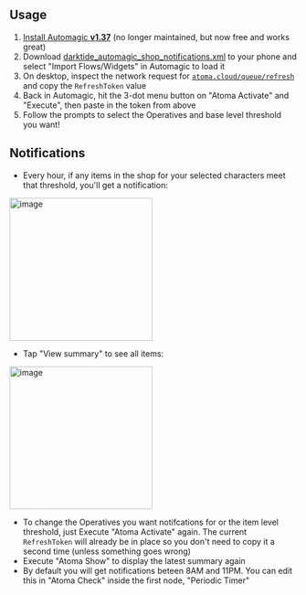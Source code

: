## Usage
1. [Install Automagic **v1.37**](https://automagic4android.com/download_en.html) (no longer maintained, but now free and works great)
2. Download [darktide_automagic_shop_notifications.xml](https://raw.githubusercontent.com/ronvoluted/dt-automagic/main/darktide_automagic_shop_notifications.xml) to your phone and select "Import Flows/Widgets" in Automagic to load it
3. On desktop, inspect the network request for [`atoma.cloud/queue/refresh`](https://accounts.atoma.cloud) and copy the `RefreshToken` value
4. Back in Automagic, hit the 3-dot menu button on "Atoma Activate" and "Execute", then paste in the token from above
5. Follow the prompts to select the Operatives and base level threshold you want!

## Notifications

- Every hour, if any items in the shop for your selected characters meet that threshold, you'll get a notification:

<img width="250" alt="image" src="https://user-images.githubusercontent.com/5785323/210496789-e99a904d-e570-4ab6-b03e-4b5b5b236e3c.png">


- Tap "View summary" to see all items:

<img width="250" alt="image" src="https://user-images.githubusercontent.com/5785323/210496778-91424267-5cd8-4e24-bade-466fd16230ef.png">

- To change the Operatives you want notifcations for or the item level threshold, just Execute "Atoma Activate" again. The current `RefreshToken` will already be in place so you don't need to copy it a second time (unless something goes wrong)
- Execute "Atoma Show" to display the latest summary again
- By default you will get notifications beteen 8AM and 11PM. You can edit this in "Atoma Check" inside the first node, "Periodic Timer"
